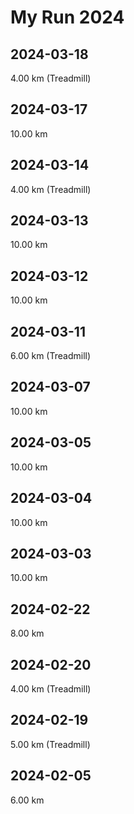 # My Run 2024

## 2024-03-18

4.00 km (Treadmill)

## 2024-03-17

10.00 km

## 2024-03-14

4.00 km (Treadmill)

## 2024-03-13

10.00 km

## 2024-03-12

10.00 km

## 2024-03-11

6.00 km (Treadmill)

## 2024-03-07

10.00 km

## 2024-03-05

10.00 km

## 2024-03-04

10.00 km

## 2024-03-03

10.00 km

## 2024-02-22

8.00 km

## 2024-02-20

4.00 km (Treadmill)

## 2024-02-19

5.00 km (Treadmill)

## 2024-02-05

6.00 km
